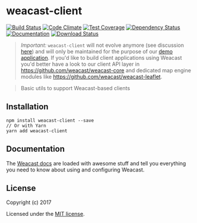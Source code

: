 # weacast-client

[![Build Status](https://travis-ci.org/weacast/weacast-client.png?branch=master)](https://travis-ci.org/weacast/weacast-client)
[![Code Climate](https://codeclimate.com/github/weacast/weacast-client/badges/gpa.svg)](https://codeclimate.com/github/weacast/weacast-client)
[![Test Coverage](https://codeclimate.com/github/weacast/weacast-client/badges/coverage.svg)](https://codeclimate.com/github/weacast/weacast-client/coverage)
[![Dependency Status](https://img.shields.io/david/weacast/weacast-client.svg?style=flat-square)](https://david-dm.org/weacast/weacast-client)
[![Documentation](https://img.shields.io/badge/documentation-available-brightgreen.svg)](https://weacast.github.io/weacast-docs/)
[![Download Status](https://img.shields.io/npm/dm/weacast-client.svg?style=flat-square)](https://www.npmjs.com/package/weacast-client)

> _Important:_ `weacast-client` will not evolve anymore (see discussion [here](https://github.com/weacast/weacast-client/issues/6)) and will only be maintained for the purpose of our [demo application](https://github.com/weacast/weacast). If you'd like to build client applications using Weacast you'd better have a look to our client API layer in https://github.com/weacast/weacast-core and dedicated map engine modules like https://github.com/weacast/weacast-leaflet.

> Basic utils to support Weacast-based clients

## Installation

```
npm install weacast-client --save
// Or with Yarn
yarn add weacast-client
```

## Documentation

The [Weacast docs](https://weacast.github.io/weacast-docs/) are loaded with awesome stuff and tell you everything you need to know about using and configuring Weacast.

## License

Copyright (c) 2017

Licensed under the [MIT license](LICENSE).
